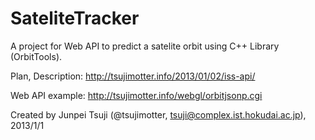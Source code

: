 SateliteTracker
===============

A project for Web API to predict a satelite orbit using C++ Library (OrbitTools).

Plan, Description: http://tsujimotter.info/2013/01/02/iss-api/

Web API example: http://tsujimotter.info/webgl/orbitjsonp.cgi 

Created by Junpei Tsuji (@tsujimotter, tsuji@complex.ist.hokudai.ac.jp), 2013/1/1
